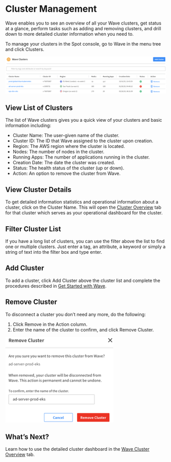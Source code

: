 # Cluster Management

Wave enables you to see an overview of all your Wave clusters, get status at a glance, perform tasks such as adding and removing clusters, and drill down to more detailed cluster information when you need to.

To manage your clusters in the Spot console, go to Wave in the menu tree and click Clusters.

<img src="/wave/_media/tutorials-wave-clusters-01.png" />

## View List of Clusters

The list of Wave clusters gives you a quick view of your clusters and basic information including:

- Cluster Name: The user-given name of the cluster.
- Cluster ID: The ID that Wave assigned to the cluster upon creation.
- Region: The AWS region where the cluster is located.
- Nodes: The number of nodes in the cluster.
- Running Apps: The number of applications running in the cluster.
- Creation Date: The date the cluster was created.
- Status: The health status of the cluster (up or down).
- Action: An option to remove the cluster from Wave.

## View Cluster Details

To get detailed information statistics and operational information about a cluster, click on the Cluster Name. This will open the [Cluster Overview](wave/features/wave-cluster-overview) tab for that cluster which serves as your operational dashboard for the cluster.

## Filter Cluster List

If you have a long list of clusters, you can use the filter above the list to find one or multiple clusters. Just enter a tag, an attribute, a keyword or simply a string of text into the filter box and type enter.

## Add Cluster

To add a cluster, click Add Cluster above the cluster list and complete the procedures described in [Get Started with Wave](wave/getting-started/).

## Remove Cluster

To disconnect a cluster you don’t need any more, do the following:

1. Click Remove in the Action column.
2. Enter the name of the cluster to confirm, and click Remove Cluster.

<img src="/wave/_media/tutorials-wave-clusters-02.png" width="338" height="268" />

## What’s Next?

Learn how to use the detailed cluster dashboard in the [Wave Cluster Overview](wave/features/wave-cluster-overview) tab.
